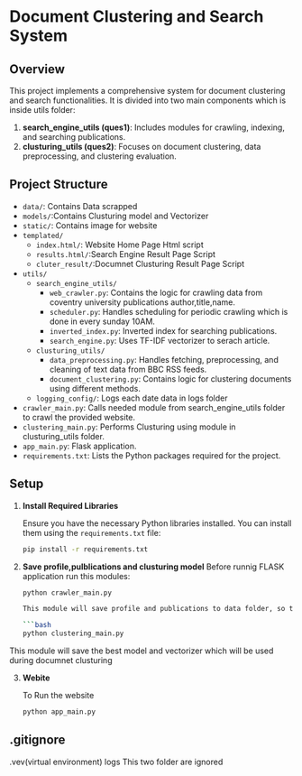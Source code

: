 # Document Clustering and Search System

## Overview

This project implements a comprehensive system for document clustering and search functionalities. It is divided into two main components which is inside utils folder:

1. **search_engine_utils (ques1)**: Includes modules for crawling, indexing, and searching publications.
2. **clusturing_utils (ques2)**: Focuses on document clustering, data preprocessing, and clustering evaluation.

## Project Structure
- `data/`: Contains Data scrapped
- `models/`:Contains Clusturing model and Vectorizer
- `static/`: Contains image for website
- `templated/`
  - `index.html/`: Website Home Page Html script
  - `results.html/`:Search Engine Result Page Script
  - `cluter_result/`:Documnet Clusturing Result Page Script
- `utils/`
  - `search_engine_utils/`
      - `web_crawler.py`: Contains the logic for crawling data from coventry university publications author,title,name.
      - `scheduler.py`: Handles scheduling for periodic crawling which is done in every sunday 10AM.
      - `inverted_index.py`: Inverted index for searching publications.
      - `search_engine.py`: Uses TF-IDF vectorizer to serach article.
  - `clusturing_utils/`
      - `data_preprocessing.py`: Handles fetching, preprocessing, and cleaning of text data from BBC RSS feeds.
      - `document_clustering.py`: Contains logic for clustering documents using different methods.
  - `logging_config/`: Logs each date data in logs folder
- `crawler_main.py`: Calls needed module from search_engine_utils folder to crawl the provided website.
- `clustering_main.py`: Performs Clusturing using module in clusturing_utils folder.
- `app_main.py`: Flask application.
- `requirements.txt`: Lists the Python packages required for the project.

## Setup

1. **Install Required Libraries**

   Ensure you have the necessary Python libraries installed. You can install them using the `requirements.txt` file:

   ```bash
   pip install -r requirements.txt

2. **Save profile,pulblications and clusturing model**
   Before runnig FLASK application run this modules:
   
   ```bash
   python crawler_main.py

   This module will save profile and publications to data folder, so that it can be used in search in search engine.

   ```bash
   python clustering_main.py

  This module will save the best model and vectorizer which will be used during documnet clusturing

3. **Webite**
   
   To Run the website 

   ```bash
   python app_main.py

## .gitignore
   .vev(virtual environment) 
   logs
   This two folder are ignored
